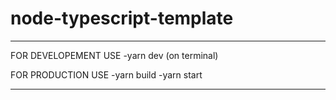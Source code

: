 # node-typescript-template
***************************
FOR DEVELOPEMENT USE
-yarn dev (on terminal)

FOR PRODUCTION USE
-yarn build
-yarn start
****************************
